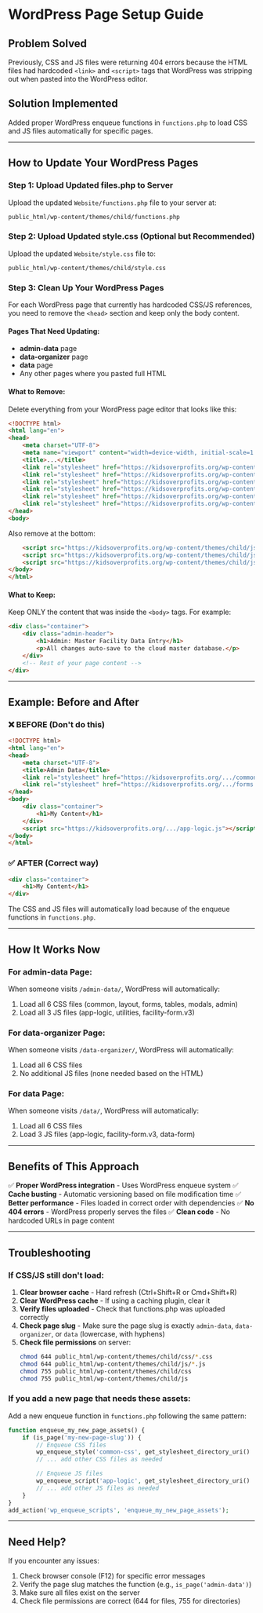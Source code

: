 # WordPress Page Setup Guide

## Problem Solved
Previously, CSS and JS files were returning 404 errors because the HTML files had hardcoded `<link>` and `<script>` tags that WordPress was stripping out when pasted into the WordPress editor.

## Solution Implemented
Added proper WordPress enqueue functions in `functions.php` to load CSS and JS files automatically for specific pages.

---

## How to Update Your WordPress Pages

### Step 1: Upload Updated files.php to Server
Upload the updated `Website/functions.php` file to your server at:
```
public_html/wp-content/themes/child/functions.php
```

### Step 2: Upload Updated style.css (Optional but Recommended)
Upload the updated `Website/style.css` file to:
```
public_html/wp-content/themes/child/style.css
```

### Step 3: Clean Up Your WordPress Pages

For each WordPress page that currently has hardcoded CSS/JS references, you need to remove the `<head>` section and keep only the body content.

#### Pages That Need Updating:
- **admin-data** page
- **data-organizer** page
- **data** page
- Any other pages where you pasted full HTML

#### What to Remove:
Delete everything from your WordPress page editor that looks like this:

```html
<!DOCTYPE html>
<html lang="en">
<head>
    <meta charset="UTF-8">
    <meta name="viewport" content="width=device-width, initial-scale=1.0">
    <title>...</title>
    <link rel="stylesheet" href="https://kidsoverprofits.org/wp-content/themes/child/css/common.css">
    <link rel="stylesheet" href="https://kidsoverprofits.org/wp-content/themes/child/css/layout.css">
    <link rel="stylesheet" href="https://kidsoverprofits.org/wp-content/themes/child/css/forms.css">
    <link rel="stylesheet" href="https://kidsoverprofits.org/wp-content/themes/child/css/tables.css">
    <link rel="stylesheet" href="https://kidsoverprofits.org/wp-content/themes/child/css/modals.css">
    <link rel="stylesheet" href="https://kidsoverprofits.org/wp-content/themes/child/css/admin.css">
</head>
<body>
```

Also remove at the bottom:
```html
    <script src="https://kidsoverprofits.org/wp-content/themes/child/js/app-logic.js"></script>
    <script src="https://kidsoverprofits.org/wp-content/themes/child/js/utilities.js"></script>
    <script src="https://kidsoverprofits.org/wp-content/themes/child/js/facility-form.v3.js"></script>
</body>
</html>
```

#### What to Keep:
Keep ONLY the content that was inside the `<body>` tags. For example:

```html
<div class="container">
    <div class="admin-header">
        <h1>Admin: Master Facility Data Entry</h1>
        <p>All changes auto-save to the cloud master database.</p>
    </div>
    <!-- Rest of your page content -->
</div>
```

---

## Example: Before and After

### ❌ BEFORE (Don't do this)
```html
<!DOCTYPE html>
<html lang="en">
<head>
    <meta charset="UTF-8">
    <title>Admin Data</title>
    <link rel="stylesheet" href="https://kidsoverprofits.org/.../common.css">
    <link rel="stylesheet" href="https://kidsoverprofits.org/.../forms.css">
</head>
<body>
    <div class="container">
        <h1>My Content</h1>
    </div>
    <script src="https://kidsoverprofits.org/.../app-logic.js"></script>
</body>
</html>
```

### ✅ AFTER (Correct way)
```html
<div class="container">
    <h1>My Content</h1>
</div>
```

The CSS and JS files will automatically load because of the enqueue functions in `functions.php`.

---

## How It Works Now

### For admin-data Page:
When someone visits `/admin-data/`, WordPress will automatically:
1. Load all 6 CSS files (common, layout, forms, tables, modals, admin)
2. Load all 3 JS files (app-logic, utilities, facility-form.v3)

### For data-organizer Page:
When someone visits `/data-organizer/`, WordPress will automatically:
1. Load all 6 CSS files
2. No additional JS files (none needed based on the HTML)

### For data Page:
When someone visits `/data/`, WordPress will automatically:
1. Load all 6 CSS files
2. Load 3 JS files (app-logic, facility-form.v3, data-form)

---

## Benefits of This Approach

✅ **Proper WordPress integration** - Uses WordPress enqueue system
✅ **Cache busting** - Automatic versioning based on file modification time
✅ **Better performance** - Files loaded in correct order with dependencies
✅ **No 404 errors** - WordPress properly serves the files
✅ **Clean code** - No hardcoded URLs in page content

---

## Troubleshooting

### If CSS/JS still don't load:

1. **Clear browser cache** - Hard refresh (Ctrl+Shift+R or Cmd+Shift+R)
2. **Clear WordPress cache** - If using a caching plugin, clear it
3. **Verify files uploaded** - Check that functions.php was uploaded correctly
4. **Check page slug** - Make sure the page slug is exactly `admin-data`, `data-organizer`, or `data` (lowercase, with hyphens)
5. **Check file permissions** on server:
   ```bash
   chmod 644 public_html/wp-content/themes/child/css/*.css
   chmod 644 public_html/wp-content/themes/child/js/*.js
   chmod 755 public_html/wp-content/themes/child/css
   chmod 755 public_html/wp-content/themes/child/js
   ```

### If you add a new page that needs these assets:

Add a new enqueue function in `functions.php` following the same pattern:

```php
function enqueue_my_new_page_assets() {
    if (is_page('my-new-page-slug')) {
        // Enqueue CSS files
        wp_enqueue_style('common-css', get_stylesheet_directory_uri() . '/css/common.css', array(), filemtime(get_stylesheet_directory() . '/css/common.css'));
        // ... add other CSS files as needed

        // Enqueue JS files
        wp_enqueue_script('app-logic', get_stylesheet_directory_uri() . '/js/app-logic.js', array(), filemtime(get_stylesheet_directory() . '/js/app-logic.js'), true);
        // ... add other JS files as needed
    }
}
add_action('wp_enqueue_scripts', 'enqueue_my_new_page_assets');
```

---

## Need Help?

If you encounter any issues:
1. Check browser console (F12) for specific error messages
2. Verify the page slug matches the function (e.g., `is_page('admin-data')`)
3. Make sure all files exist on the server
4. Check file permissions are correct (644 for files, 755 for directories)
